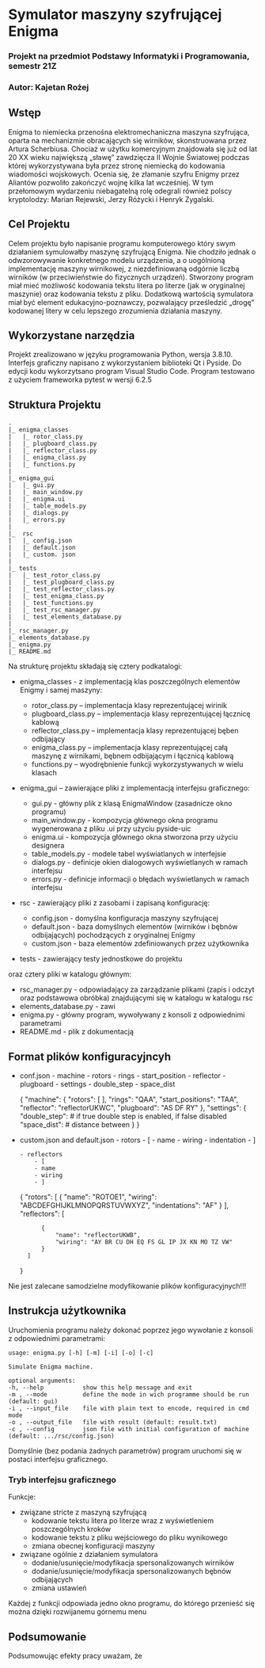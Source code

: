 # Symulator maszyny szyfrującej Enigma
### Projekt na przedmiot Podstawy Informatyki i Programowania, semestr 21Z
### Autor: Kajetan Rożej
## Wstęp
Enigma to niemiecka przenośna elektromechaniczna maszyna szyfrująca, oparta na mechanizmie obracających się wirników, skonstruowana przez Artura Scherbiusa. Chociaż w użytku komercyjnym znajdowała się już od lat 20 XX wieku największą „sławę” zawdzięcza II Wojnie Światowej podczas której wykorzystywana była przez stronę niemiecką do kodowania wiadomości wojskowych. Ocenia się, że złamanie szyfru Enigmy przez Aliantów pozwoliło zakończyć wojnę kilka lat wcześniej. W tym przełomowym wydarzeniu niebagatelną rolę odegrali również polscy kryptolodzy: Marian Rejewski, Jerzy Różycki i Henryk Zygalski.
## Cel Projektu
Celem projektu było napisanie programu komputerowego który swym działaniem symulowałby maszynę szyfrującą Enigma. Nie chodziło jednak o odwzorowywanie konkretnego modelu urządzenia, a o uogólnioną implementację maszyny wirnikowej, z niezdefiniowaną odgórnie liczbą wirników (w przeciwieństwie do fizycznych urządzeń). Stworzony program miał mieć możliwość kodowania tekstu litera po literze (jak w oryginalnej maszynie) oraz kodowania tekstu z pliku. Dodatkową wartością symulatora miał być element edukacyjno-poznawczy, pozwalający prześledzić „drogę” kodowanej litery w celu lepszego zrozumienia działania maszyny.

## Wykorzystane narzędzia
Projekt zrealizowano w języku programowania Python, wersja 3.8.10. Interfejs graficzny napisano z wykorzystaniem biblioteki Qt i Pyside. Do edycji kodu wykorzytsano program Visual Studio Code. Program testowano z użyciem frameworka pytest w wersji 6.2.5

## Struktura Projektu

	.
    |_ enigma_classes
	|	|_ rotor_class.py
	|	|_ plugboard_class.py
	|	|_ reflector_class.py
	|	|_ enigma_class.py
	|	|_ functions.py
	|
    |_ enigma_gui
    |	|_ gui.py
    |	|_ main_window.py
    |	|_ enigma.ui
    |	|_ table_models.py
    |	|_ dialogs.py
    |   |_ errors.py
    |
    |_  rsc
    |	|_ config.json
    |	|_ default.json
    |	|_ custom. json
    |
    |_ tests
    |	|_ test_rotor_class.py
    |	|_ test_plugboard_class.py
    |	|_ test_reflector_class.py
    |	|_ test_enigma_class.py
    |	|_ test_functions.py
    |	|_ test_rsc_manager.py
    |	|_ test_elements_database.py
    |
    |_ rsc_manager.py
    |_ elements_database.py
    |_ enigma.py
    |_ README.md

Na strukturę projektu składają się cztery podkatalogi:

 - enigma_classes - z implementacją klas poszczególnych elementów Enigmy i samej maszyny:
	 -  rotor_class.py – implementacja klasy reprezentującej wirinik
	 - plugboard_class.py – implementacja klasy reprezentującej łącznicę kablową
	 - reflector_class.py – implementacja klasy reprezentującej bęben odbijający
	 -  enigma_class.py – implementacja klasy reprezentującej całą maszynę z wirnikami, bębnem odbijającym i łącznicą kablową
	 - functions.py – wyodrębnienie funkcji wykorzystywanych w wielu klasach

 -  enigma_gui – zawierające pliki z implementacją interfejsu graficznego:
	 - gui.py - główny plik z klasą EnigmaWindow (zasadnicze okno programu)
	 - main_window.py - kompozycja głównego okna programu wygenerowana z pliku .ui przy użyciu pyside-uic
	 - enigma.ui - kompozycja głównego okna stworzona przy użyciu designera
	 - table_models.py - modele tabel wyświatlanych w interfejsie
	 - dialogs.py - definicje okien dialogowych wyświetlanych w ramach interfejsu
     - errors.py - definicje informacji o błędach wyświetlanych w ramach interfejsu

- rsc - zawierający pliki z zasobami i zapisaną konfigurację:
     - config.json - domyślna konfiguracja maszyny szyfrującej
     - default.json - baza domyślnych elementów (wirników i bębnów odbijających) pochodzących z oryginalnej Enigmy
     - custom.json - baza elementów zdefiniowanych przez użytkownika

- tests - zawierający testy jednostkowe do projektu

oraz cztery pliki w katalogu głównym:

- rsc_manager.py - odpowiadający za zarządzanie plikami (zapis i odczyt oraz podstawowa obróbka) znajdującymi się w katalogu w katalogu rsc
- elements_database.py - zawi
- enigma.py - główny program, wywoływany z konsoli z odpowiednimi parametrami
- README.md - plik z dokumentacją


## Format plików konfiguracyjncyh

- conf.json
      - machine
          - rotors
          - rings
          - start_position
          - reflector
          - plugboard
      - settings
          - double_step
          - space_dist

    {
        "machine": {
            "rotors": [
            ],
            "rings": "QAA",
            "start_positions": "TAA",
            "reflector": "reflectorUKWC",
            "plugboard": "AS DF RY"
        },
        "settings": {
            "double_step": # if true double step is enabled, if false disabled
            "space_dist": # distance between
        }
    }

- custom.json and default.json
      - rotors
          - [
          - name
          - wiring
          - indentation
          - ]

      - reflectors
          - [
          - name
          - wiring
          - ]
    {
        "rotors": [
            {
                "name": "ROTOE1",
                "wiring": "ABCDEFGHIJKLMNOPQRSTUVWXYZ",
                "indentations": "AF"
            }
        ],
        "reflectors": [

            {
                "name": "reflectorUKWB",
                "wiring": "AY BR CU DH EQ FS GL IP JX KN MO TZ VW"
            }
        ]
    }


Nie jest zalecane samodzielne modyfikowanie plików konfiguracyjnych!!!
## Instrukcja użytkownika
Uruchomienia programu należy dokonać poprzez jego wywołanie z konsoli z odpowiednimi parametrami:

    usage: enigma.py [-h] [-m] [-i] [-o] [-c]

    Simulate Enigma machine.

    optional arguments:
    -h, --help           show this help message and exit
    -m , --mode          define the mode in wich programme should be run (default: gui)
    -i , --input_file    file with plain text to encode, required in cmd mode
    -o , --output_file   file with result (default: result.txt)
    -c , --config        json file with initial configuration of machine (default: .../rsc/config.json)

Domyślnie (bez podania żadnych parametrów) program uruchomi się w postaci interfejsu graficznego.

### Tryb interfejsu graficznego
Funkcje:
- związane stricte z maszyną szyfrującą
    - kodowanie tekstu litera po literze wraz z wyświetleniem poszczególnych kroków
    - kodowanie tekstu z pliku wejściowego do pliku wynikowego
    - zmiana obecnej konfiguracji maszyny
- związane ogólnie z działaniem symulatora
    - dodanie/usunięcie/modyfikacja spersonalizowanych wirników
    - dodanie/usunięcie/modyfikacja spersonalizowanych bębnów odbijających
    - zmiana ustawień

Każdej z funkcji odpowiada jedno okno programu, do którego przenieść się można dzięki rozwijanemu górnemu menu

## Podsumowanie
Podsumowując efekty pracy uważam, że



